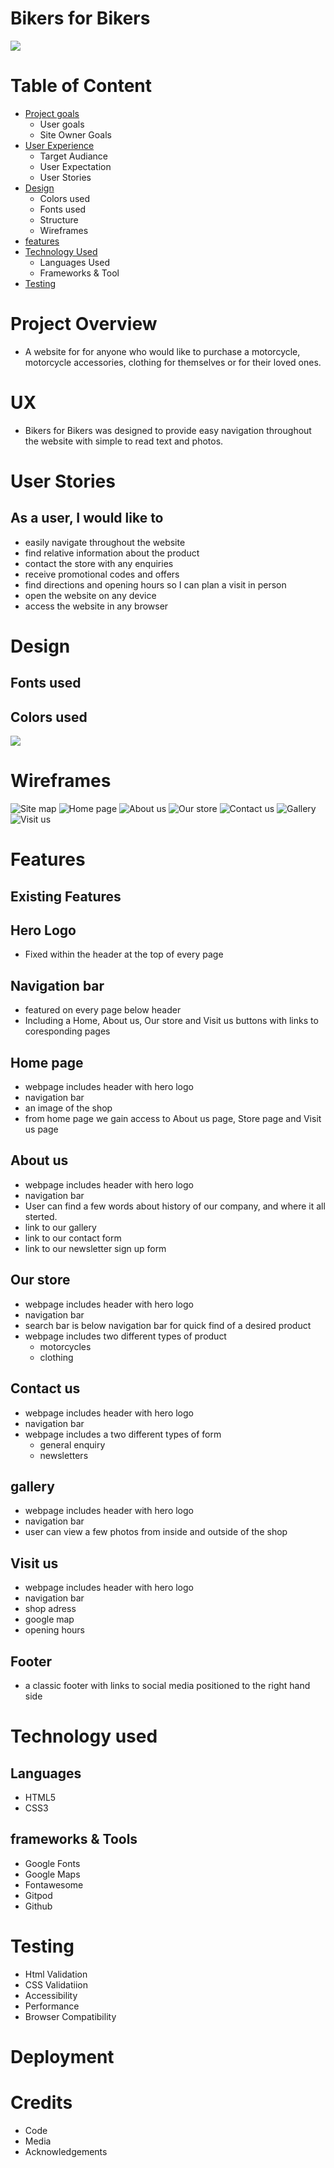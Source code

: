 # Bikers for Bikers
![](docs/validation/responsive-site.png)
# Table of Content
- [Project goals](#Project-Overview)
  - User goals
  - Site Owner Goals
- [User Experience](#ux)
  - Target Audiance
  - User Expectation
  - User Stories
- [Design](#design)
  - Colors used
  - Fonts used
  - Structure
  - Wireframes
- [features](#features)
- [Technology Used](#technology-used)
  - Languages Used
  - Frameworks & Tool
- [Testing](#testing)

# Project Overview
 - A website for for anyone who would like to purchase a motorcycle, motorcycle accessories, clothing for themselves or for their loved ones.  
# UX
 - Bikers for Bikers was designed to provide easy navigation throughout the website with simple to read text and photos.
# User Stories
## As a user, I would like to 
 - easily navigate throughout the website
 - find relative information about the product
 - contact the store with any enquiries
 - receive promotional codes and offers
 - find directions and opening hours so I can plan a visit in person 
 - open the website on any device
 - access the website in any browser
# Design
## Fonts used 

## Colors used
![](docs/validation/coolors.png)
# Wireframes
![Site map](docs/wireframes/screenshot.site.map.png)
![Home page](docs/wireframes/screenshot.home.page.png)
![About us](docs/wireframes/screenshot.about.us.png)
![Our store](docs/wireframes/screenshot.Our.store.png)
![Contact us](docs/wireframes/screenshot.contact.us.png)
![Gallery](docs/wireframes/screenshot.gallery.png)
![Visit us](docs/wireframes/screenshot.visit.us.png)
# Features
## Existing Features
## Hero Logo
 - Fixed within the header at the top of every page 
## Navigation bar
 - featured on every page below header
 - Including a Home, About us, Our store and Visit us buttons with links to coresponding pages 
## Home page
- webpage includes header with hero logo
 - navigation bar
 - an image of the shop
 - from home page we gain  access to About us page, Store page and Visit us page
## About us
- webpage includes header with hero logo
 - navigation bar
 - User can find a few words about history of our company, and where it all sterted.
 - link to our gallery
 - link to our contact form
 - link to our newsletter sign up form
## Our store
 - webpage includes header with hero logo
 - navigation bar
 - search bar is below navigation bar for quick find of a desired product
 - webpage includes two different types of product 
    - motorcycles
    - clothing
## Contact us
- webpage includes header with hero logo
 - navigation bar
 - webpage includes a two different types of form
   - general enquiry
   - newsletters
## gallery
- webpage includes header with hero logo
 - navigation bar
 - user can view a few photos from inside and outside of the shop
## Visit us
 - webpage includes header with hero logo
 - navigation bar
 - shop adress
 - google map
 - opening hours 
## Footer
 - a classic footer with links to social media positioned to the right hand side 
# Technology used
## Languages
 - HTML5
 - CSS3
## frameworks & Tools
 - Google Fonts
 - Google Maps
 - Fontawesome
 - Gitpod
 - Github
# Testing
 - Html Validation
 - CSS Validatiion
 - Accessibility
 - Performance
 - Browser Compatibility
# Deployment
# Credits
 - Code
 - Media
 - Acknowledgements

